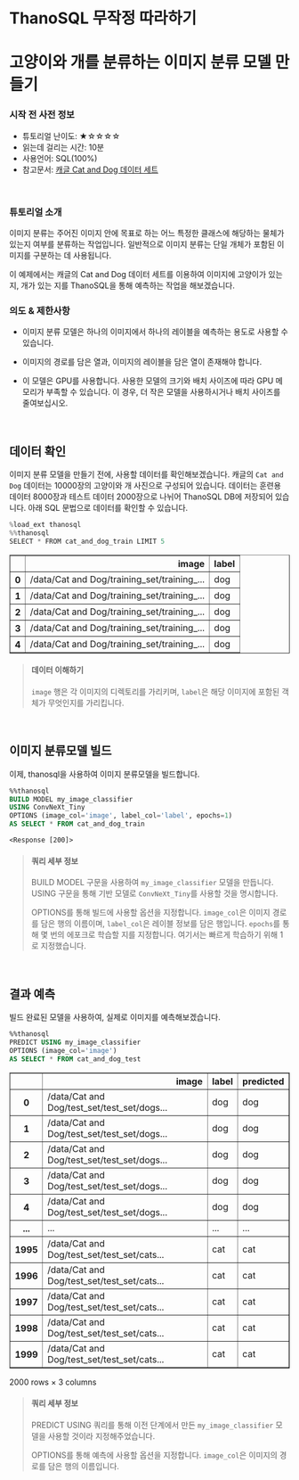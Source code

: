 # ThanoSQL 무작정 따라하기

# 고양이와 개를 분류하는 이미지 분류 모델 만들기

### 시작 전 사전 정보

- 튜토리얼 난이도: ★☆☆☆☆
- 읽는데 걸리는 시간: 10분
- 사용언어: SQL(100%)
- 참고문서: [캐글 Cat and Dog 데이터 세트](https://www.kaggle.com/datasets/tongpython/cat-and-dog)

<br>

### 튜토리얼 소개

이미지 분류는 주어진 이미지 안에 목표로 하는 어느 특정한 클래스에 해당하는 물체가 있는지 여부를 분류하는 작업입니다. 일반적으로 이미지 분류는 단일 개체가 포함된 이미지를 구분하는 데 사용됩니다.

이 예제에서는 캐글의 Cat and Dog 데이터 세트를 이용하여 이미지에 고양이가 있는지, 개가 있는 지를 ThanoSQL을 통해 예측하는 작업을 해보겠습니다.

### 의도 & 제한사항

- 이미지 분류 모델은 하나의 이미지에서 하나의 레이블을 예측하는 용도로 사용할 수 있습니다.

- 이미지의 경로를 담은 열과, 이미지의 레이블을 담은 열이 존재해야 합니다.

- 이 모델은 GPU를 사용합니다. 사용한 모델의 크기와 배치 사이즈에 따라 GPU 메모리가 부족할 수 있습니다. 이 경우, 더 작은 모델을 사용하시거나 배치 사이즈를 줄여보십시오.

<br>

## 데이터 확인

이미지 분류 모델을 만들기 전에, 사용할 데이터를 확인해보겠습니다. 캐글의 `Cat and Dog` 데이터는 10000장의 고양이와 개 사진으로 구성되어 있습니다. 데이터는 훈련용 데이터 8000장과 테스트 데이터 2000장으로 나뉘어 ThanoSQL DB에 저장되어 있습니다. 아래 SQL 문법으로 데이터를 확인할 수 있습니다.

```python
%load_ext thanosql
%%thanosql
SELECT * FROM cat_and_dog_train LIMIT 5
```

<div>
<table border="1" class="dataframe">
  <thead>
    <tr style="text-align: right;">
      <th></th>
      <th>image</th>
      <th>label</th>
    </tr>
  </thead>
  <tbody>
    <tr>
      <th>0</th>
      <td>/data/Cat and Dog/training_set/training_...</td>
      <td>dog</td>
    </tr>
    <tr>
      <th>1</th>
      <td>/data/Cat and Dog/training_set/training_...</td>
      <td>dog</td>
    </tr>
    <tr>
      <th>2</th>
      <td>/data/Cat and Dog/training_set/training_...</td>
      <td>dog</td>
    </tr>
    <tr>
      <th>3</th>
      <td>/data/Cat and Dog/training_set/training_...</td>
      <td>dog</td>
    </tr>
    <tr>
      <th>4</th>
      <td>/data/Cat and Dog/training_set/training_...</td>
      <td>dog</td>
    </tr>
  </tbody>
</table>
</div>

> #### 데이터 이해하기
> 
> `image` 행은 각 이미지의 디렉토리를 가리키며, `label`은 해당 이미지에 포함된 객체가 무엇인지를 가리킵니다.

<br>

## 이미지 분류모델 빌드

이제, thanosql을 사용하여 이미지 분류모델을 빌드합니다.

```sql
%%thanosql
BUILD MODEL my_image_classifier
USING ConvNeXt_Tiny
OPTIONS (image_col='image', label_col='label', epochs=1)
AS SELECT * FROM cat_and_dog_train
```

    <Response [200]>

> #### 쿼리 세부 정보
> 
> BUILD MODEL 구문을 사용하여 `my_image_classifier` 모델을 만듭니다. USING 구문을 통해 기반 모델로 `ConvNeXt_Tiny`를 사용할 것을 명시합니다.
> 
> OPTIONS를 통해 빌드에 사용할 옵션을 지정합니다. `image_col`은 이미지 경로를 담은 행의 이름이며, `label_col`은 레이블 정보를 담은 행입니다. `epochs`를 통해 몇 번의 에포크로 학습할 지를 지정합니다. 여기서는 빠르게 학습하기 위해 1로 지정했습니다.

<br>

## 결과 예측

빌드 완료된 모델을 사용하여, 실제로 이미지를 예측해보겠습니다.

```sql
%%thanosql
PREDICT USING my_image_classifier
OPTIONS (image_col='image')
AS SELECT * FROM cat_and_dog_test
```

<div>
<table border="1" class="dataframe">
  <thead>
    <tr style="text-align: right;">
      <th></th>
      <th>image</th>
      <th>label</th>
      <th>predicted</th>
    </tr>
  </thead>
  <tbody>
    <tr>
      <th>0</th>
      <td>/data/Cat and Dog/test_set/test_set/dogs...</td>
      <td>dog</td>
      <td>dog</td>
    </tr>
    <tr>
      <th>1</th>
      <td>/data/Cat and Dog/test_set/test_set/dogs...</td>
      <td>dog</td>
      <td>dog</td>
    </tr>
    <tr>
      <th>2</th>
      <td>/data/Cat and Dog/test_set/test_set/dogs...</td>
      <td>dog</td>
      <td>dog</td>
    </tr>
    <tr>
      <th>3</th>
      <td>/data/Cat and Dog/test_set/test_set/dogs...</td>
      <td>dog</td>
      <td>dog</td>
    </tr>
    <tr>
      <th>4</th>
      <td>/data/Cat and Dog/test_set/test_set/dogs...</td>
      <td>dog</td>
      <td>dog</td>
    </tr>
    <tr>
      <th>...</th>
      <td>...</td>
      <td>...</td>
      <td>...</td>
    </tr>
    <tr>
      <th>1995</th>
      <td>/data/Cat and Dog/test_set/test_set/cats...</td>
      <td>cat</td>
      <td>cat</td>
    </tr>
    <tr>
      <th>1996</th>
      <td>/data/Cat and Dog/test_set/test_set/cats...</td>
      <td>cat</td>
      <td>cat</td>
    </tr>
    <tr>
      <th>1997</th>
      <td>/data/Cat and Dog/test_set/test_set/cats...</td>
      <td>cat</td>
      <td>cat</td>
    </tr>
    <tr>
      <th>1998</th>
      <td>/data/Cat and Dog/test_set/test_set/cats...</td>
      <td>cat</td>
      <td>cat</td>
    </tr>
    <tr>
      <th>1999</th>
      <td>/data/Cat and Dog/test_set/test_set/cats...</td>
      <td>cat</td>
      <td>cat</td>
    </tr>
  </tbody>
</table>
<p>2000 rows × 3 columns</p>
</div>

> #### 쿼리 세부 정보
> 
> PREDICT USING 쿼리를 통해 이전 단계에서 만든 `my_image_classifier` 모델을 사용할 것이라 지정해주었습니다.
> 
> OPTIONS를 통해 예측에 사용할 옵션을 지정합니다. `image_col`은 이미지의 경로를 담은 행의 이름입니다.

